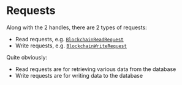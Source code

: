 # Requests
Along with the 2 handles, there are 2 types of requests:
- Read requests, e.g. [`BlockchainReadRequest`](https://doc.cuprate.org/cuprate_types/blockchain/enum.BlockchainReadRequest.html)
- Write requests, e.g. [`BlockchainWriteRequest`](https://doc.cuprate.org/cuprate_types/blockchain/enum.BlockchainWriteRequest.html)

Quite obviously:
- Read requests are for retrieving various data from the database
- Write requests are for writing data to the database